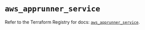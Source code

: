 # `aws_apprunner_service`

Refer to the Terraform Registry for docs: [`aws_apprunner_service`](https://registry.terraform.io/providers/hashicorp/aws/5.39.0/docs/resources/apprunner_service).
